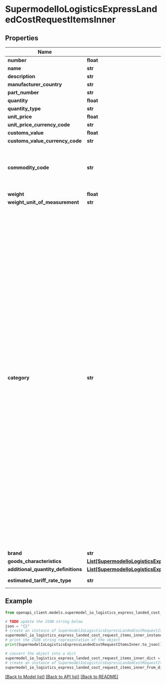 # SupermodelIoLogisticsExpressLandedCostRequestItemsInner


## Properties

Name | Type | Description | Notes
------------ | ------------- | ------------- | -------------
**number** | **float** | Line item number | 
**name** | **str** | Name of the item | [optional] 
**description** | **str** | Item full description | [optional] 
**manufacturer_country** | **str** | ISO Country code of the goods manufacturer | [optional] 
**part_number** | **str** | SKU number | [optional] 
**quantity** | **float** | Total quantity of the item(s) to be shipped. | 
**quantity_type** | **str** | Please provide quantitiy type. prt - part, box - box | [optional] 
**unit_price** | **float** | Product Unit price | 
**unit_price_currency_code** | **str** | Currency code of the Unit Price | 
**customs_value** | **float** | not used | [optional] 
**customs_value_currency_code** | **str** | not used | [optional] 
**commodity_code** | **str** | commodityCode is mandatory if estimatedTariffRateType (&#39;derived_rate&#39; or &#39;highest_rate&#39; or &#39;lowest_rate&#39; or &#39;center_rate&#39;) not provided in the request otherwise it is considered as Optional.&lt;BR&gt;                              &#39;highest_rate&#39; or &#39;lowest_rate&#39; or &#39;center_rate&#39;) not provided in the request otherwise it is considered as Optional.&lt;BR&gt;            Can be provided with or without dots | [optional] 
**weight** | **float** | Weight of the item | [optional] 
**weight_unit_of_measurement** | **str** | Unit of measurement | [optional] 
**category** | **str** | commodityCode category can be retrieved via referenceData API/ commodityCategory dataset.&lt;BR&gt; Category code of the Item.&lt;BR&gt;            101 - Coats &amp; Jacket&lt;BR&gt;            102 - Blazers&lt;BR&gt;            103 - Suits&lt;BR&gt;            104 - Ensembles&lt;BR&gt;            105 - Trousers&lt;BR&gt;            106 - Shirts &amp; Blouses&lt;BR&gt;            107 - Dresses&lt;BR&gt;            108 - Skirts&lt;BR&gt;            109 - Jerseys, Sweatshirts &amp; Pullovers&lt;BR&gt;            110 - Sports &amp; Swimwear&lt;BR&gt;            111 - Night &amp; Underwear&lt;BR&gt;            112 - T-Shirts&lt;BR&gt;            113 - Tights &amp; Leggings&lt;BR&gt;            114 - Socks &lt;BR&gt;            115 - Baby Clothes&lt;BR&gt;            116 - Clothing Accessories&lt;BR&gt;            201 - Sneakers&lt;BR&gt;            202 - Athletic Footwear&lt;BR&gt;            203 - Leather Footwear&lt;BR&gt;            204 - Textile &amp; Other Footwear&lt;BR&gt;            301 - Spectacle Lenses&lt;BR&gt;            302 - Sunglasses&lt;BR&gt;            303 - Eyewear Frames&lt;BR&gt;            304 - Contact Lenses&lt;BR&gt;            401 - Watches&lt;BR&gt;            402 - Jewelry&lt;BR&gt;            403 - Suitcases &amp; Briefcases&lt;BR&gt;            404 - Handbags&lt;BR&gt;            405 - Wallets &amp; Little Cases&lt;BR&gt;            406 - Bags &amp; Containers&lt;BR&gt;            501 - Beer&lt;BR&gt;            502 - Spirits&lt;BR&gt;            503 - Wine&lt;BR&gt;            504 - Cider, Perry &amp; Rice Wine&lt;BR&gt;            601 - Bottled Water&lt;BR&gt;            602 - Soft Drinks&lt;BR&gt;            603 - Juices&lt;BR&gt;            604 - Coffee&lt;BR&gt;            605 - Tea&lt;BR&gt;            606 - Cocoa&lt;BR&gt;            701 - Dairy Products &amp; Eggs&lt;BR&gt;            702 - Meat&lt;BR&gt;            703 - Fish &amp; Seafood&lt;BR&gt;            704 - Fruits &amp; Nuts&lt;BR&gt;            705 - Vegetables&lt;BR&gt;            706 - Bread &amp; Cereal Products&lt;BR&gt;            707 - Oils &amp; Fats&lt;BR&gt;            708 - Sauces &amp; Spices&lt;BR&gt;            709 - Convenience Food&lt;BR&gt;            710 - Spreads &amp; Sweeteners&lt;BR&gt;            711 - Baby Food&lt;BR&gt;            712 - Pet Food&lt;BR&gt;            801 - Cigarettes&lt;BR&gt;            802 - Smoking Tobacco&lt;BR&gt;            803 - Cigars&lt;BR&gt;            804 - E-Cigarettes&lt;BR&gt;            901 - Household Cleaners&lt;BR&gt;            902 - Dishwashing Detergents&lt;BR&gt;            903 - Polishes&lt;BR&gt;            904 - Room Scents&lt;BR&gt;            905 - Insecticides&lt;BR&gt;            1001 - Cosmetics&lt;BR&gt;            1002 - Skin Care&lt;BR&gt;            1003 - Personal Care&lt;BR&gt;            1004 - Fragrances&lt;BR&gt;            1101 - Toilet Paper&lt;BR&gt;            1102 - Paper Tissues&lt;BR&gt;            1103 - Household Paper&lt;BR&gt;            1104 - Feminine Hygiene&lt;BR&gt;            1105 - Baby Diapers&lt;BR&gt;            1106 - Incontinence&lt;BR&gt;            1202 - TV, Radio &amp; Multimedia&lt;BR&gt;            1203 - TV Peripheral Devices&lt;BR&gt;            1204 - Telephony&lt;BR&gt;            1205 - Computing&lt;BR&gt;            1206 - Drones&lt;BR&gt;            1301 - Refrigerators&lt;BR&gt;            1302 - Freezers&lt;BR&gt;            1303 - Dishwashing Machines&lt;BR&gt;            1304 - Washing Machines&lt;BR&gt;            1305 - Cookers &amp; Oven&lt;BR&gt;            1306 - Vacuum Cleaners&lt;BR&gt;            1307 - Small Kitchen Appliances&lt;BR&gt;            1308 - Hair Clippers&lt;BR&gt;            1309 - Irons&lt;BR&gt;            1310 - Toasters&lt;BR&gt;            1311 - Grills &amp; Roasters&lt;BR&gt;            1312 - Hair Dryers&lt;BR&gt;            1313 - Coffee Machines&lt;BR&gt;            1314 - Microwave Ovens&lt;BR&gt;            1315 - Electric Kettles&lt;BR&gt;            1401 - Seats &amp; Sofas&lt;BR&gt;            1402 - Beds&lt;BR&gt;            1403 - Mattresses&lt;BR&gt;            1404 - Closets, Nightstands &amp; Dressers&lt;BR&gt;            1405 - Lamps &amp; Lighting&lt;BR&gt;            1406 - Floor Covering&lt;BR&gt;            1407 - Kitchen Furniture&lt;BR&gt;            1408 - Plastic &amp; Other Furniture&lt;BR&gt;            1501 - Analgesics&lt;BR&gt;            1502 - Cold &amp; Cough Remedies&lt;BR&gt;            1503 - Digestives &amp; Intestinal Remedies&lt;BR&gt;            1504 - Skin Treatment&lt;BR&gt;            1505 - Vitamins &amp; Minerals&lt;BR&gt;            1506 - Hand Sanitizer &lt;BR&gt;            1601 - Toys &amp; Games&lt;BR&gt;            1602 - Musical Instruments&lt;BR&gt;            1603 - Sports Equipment | [optional] 
**brand** | **str** | Item&#39;s brand | [optional] 
**goods_characteristics** | [**List[SupermodelIoLogisticsExpressLandedCostRequestItemsInnerGoodsCharacteristicsInner]**](SupermodelIoLogisticsExpressLandedCostRequestItemsInnerGoodsCharacteristicsInner.md) |  | [optional] 
**additional_quantity_definitions** | [**List[SupermodelIoLogisticsExpressLandedCostRequestItemsInnerAdditionalQuantityDefinitionsInner]**](SupermodelIoLogisticsExpressLandedCostRequestItemsInnerAdditionalQuantityDefinitionsInner.md) |  | [optional] 
**estimated_tariff_rate_type** | **str** | Please enter Tariff Rate Type - default_rate,derived_rate,highest_rate,center_rate,lowest_rate | [optional] 

## Example

```python
from openapi_client.models.supermodel_io_logistics_express_landed_cost_request_items_inner import SupermodelIoLogisticsExpressLandedCostRequestItemsInner

# TODO update the JSON string below
json = "{}"
# create an instance of SupermodelIoLogisticsExpressLandedCostRequestItemsInner from a JSON string
supermodel_io_logistics_express_landed_cost_request_items_inner_instance = SupermodelIoLogisticsExpressLandedCostRequestItemsInner.from_json(json)
# print the JSON string representation of the object
print(SupermodelIoLogisticsExpressLandedCostRequestItemsInner.to_json())

# convert the object into a dict
supermodel_io_logistics_express_landed_cost_request_items_inner_dict = supermodel_io_logistics_express_landed_cost_request_items_inner_instance.to_dict()
# create an instance of SupermodelIoLogisticsExpressLandedCostRequestItemsInner from a dict
supermodel_io_logistics_express_landed_cost_request_items_inner_from_dict = SupermodelIoLogisticsExpressLandedCostRequestItemsInner.from_dict(supermodel_io_logistics_express_landed_cost_request_items_inner_dict)
```
[[Back to Model list]](../README.md#documentation-for-models) [[Back to API list]](../README.md#documentation-for-api-endpoints) [[Back to README]](../README.md)


